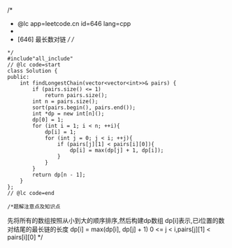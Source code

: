 /*
 * @lc app=leetcode.cn id=646 lang=cpp
 *
 * [646] 最长数对链
 */
/*
```
*/
#include"all_include"
// @lc code=start
class Solution {
public:
    int findLongestChain(vector<vector<int>>& pairs) {
        if (pairs.size() <= 1)
            return pairs.size();
        int n = pairs.size();
        sort(pairs.begin(), pairs.end());
        int *dp = new int[n]();
        dp[0] = 1;
        for (int i = 1; i < n; ++i){
            dp[i] = 1;
            for (int j = 0; j < i; ++j){
                if (pairs[j][1] < pairs[i][0]){
                    dp[i] = max(dp[j] + 1, dp[i]);
                }
            }
        }
        return dp[n - 1];
    }
};
// @lc code=end

/*题解注意点及知识点
 ```
先将所有的数组按照从小到大的顺序排序,然后构建dp数组
dp[i]表示,已i位置的数对结尾的最长链的长度
dp[i] = max(dp[i], dp[j] + 1)   0 <= j < i,pairs[j][1] < pairs[i][0]
 */